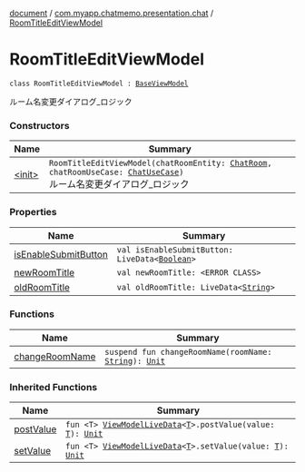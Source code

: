 [document](../../index.md) / [com.myapp.chatmemo.presentation.chat](../index.md) / [RoomTitleEditViewModel](./index.md)

# RoomTitleEditViewModel

`class RoomTitleEditViewModel : `[`BaseViewModel`](../../com.myapp.chatmemo.presentation.utils.expansion/-base-view-model/index.md)

ルーム名変更ダイアログ_ロジック

### Constructors

| Name | Summary |
|---|---|
| [&lt;init&gt;](-init-.md) | `RoomTitleEditViewModel(chatRoomEntity: `[`ChatRoom`](../../com.myapp.chatmemo.domain.model.entity/-chat-room/index.md)`, chatRoomUseCase: `[`ChatUseCase`](../../com.myapp.chatmemo.domain.usecase/-chat-use-case/index.md)`)`<br>ルーム名変更ダイアログ_ロジック |

### Properties

| Name | Summary |
|---|---|
| [isEnableSubmitButton](is-enable-submit-button.md) | `val isEnableSubmitButton: LiveData<`[`Boolean`](https://kotlinlang.org/api/latest/jvm/stdlib/kotlin/-boolean/index.html)`>` |
| [newRoomTitle](new-room-title.md) | `val newRoomTitle: <ERROR CLASS>` |
| [oldRoomTitle](old-room-title.md) | `val oldRoomTitle: LiveData<`[`String`](https://kotlinlang.org/api/latest/jvm/stdlib/kotlin/-string/index.html)`>` |

### Functions

| Name | Summary |
|---|---|
| [changeRoomName](change-room-name.md) | `suspend fun changeRoomName(roomName: `[`String`](https://kotlinlang.org/api/latest/jvm/stdlib/kotlin/-string/index.html)`): `[`Unit`](https://kotlinlang.org/api/latest/jvm/stdlib/kotlin/-unit/index.html) |

### Inherited Functions

| Name | Summary |
|---|---|
| [postValue](../../com.myapp.chatmemo.presentation.utils.expansion/-base-view-model/post-value.md) | `fun <T> `[`ViewModelLiveData`](../../com.myapp.chatmemo.presentation.utils.expansion/-view-model-live-data/index.md)`<`[`T`](../../com.myapp.chatmemo.presentation.utils.expansion/-base-view-model/post-value.md#T)`>.postValue(value: `[`T`](../../com.myapp.chatmemo.presentation.utils.expansion/-base-view-model/post-value.md#T)`): `[`Unit`](https://kotlinlang.org/api/latest/jvm/stdlib/kotlin/-unit/index.html) |
| [setValue](../../com.myapp.chatmemo.presentation.utils.expansion/-base-view-model/set-value.md) | `fun <T> `[`ViewModelLiveData`](../../com.myapp.chatmemo.presentation.utils.expansion/-view-model-live-data/index.md)`<`[`T`](../../com.myapp.chatmemo.presentation.utils.expansion/-base-view-model/set-value.md#T)`>.setValue(value: `[`T`](../../com.myapp.chatmemo.presentation.utils.expansion/-base-view-model/set-value.md#T)`): `[`Unit`](https://kotlinlang.org/api/latest/jvm/stdlib/kotlin/-unit/index.html) |
